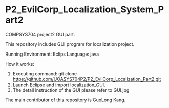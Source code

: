 # P2_EvilCorp_Localization_System_Part2

COMPSYS704 project2 GUI part.

This repository includes GUI program for localization project.

Running Environment: Eclips
Language: java


How it works:
1)	Executing command:
    git clone https://github.com/UOASYS704P2/P2_EvilCorp_Localization_Part2.git
2)	Launch Eclipse and import localization_GUI.
3)	The detail instruction of the GUI please refer to GUI.jpg

The main contributor of this repository is GuoLong Kang.
